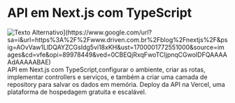 # API em Next.js com TypeScript
<img src="[https://www.driven.com.br/wp-content/uploads/2022/10/next.png" alt="Texto Alternativo](https://www.google.com/url?sa=i&url=https%3A%2F%2Fwww.driven.com.br%2Fblog%2Fnextjs%2F&psig=AOvVaw1LlDQAYZCGsIdg5vi18xKH&ust=1700001772551000&source=images&cd=vfe&opi=89978449&ved=0CBEQjRxqFwoTCIjpnqCGwoIDFQAAAAAdAAAAABAE)">
API em Next.js com TypeScript,configurar o ambiente, criar as rotas, implementar controllers e serviços, e também a criar uma camada de repository para salvar os dados em memória. 
Deploy da API na Vercel, uma plataforma de hospedagem gratuita e escalável. 
